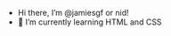 - Hi there, I’m @jamiesgf or nid!
- 🌱 I’m currently learning HTML and CSS

<!---
jamiesgf/jamiesgf is a ✨ special ✨ repository because its `README.md` (this file) appears on your GitHub profile.
You can click the Preview link to take a look at your changes.
--->
